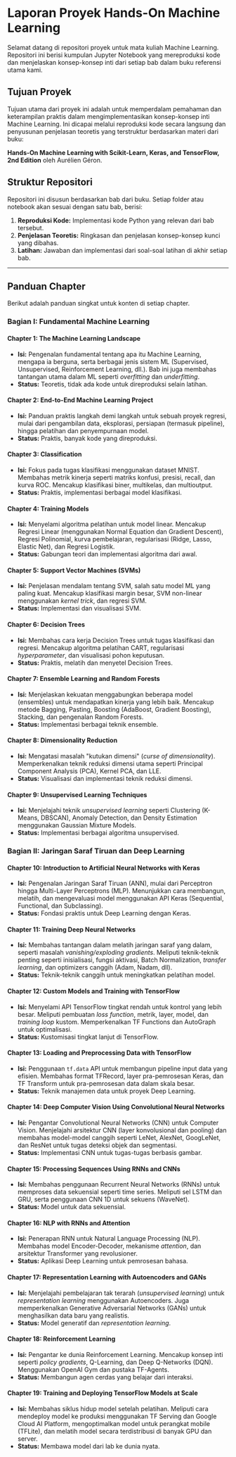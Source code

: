 # Laporan Proyek Hands-On Machine Learning

Selamat datang di repositori proyek untuk mata kuliah Machine Learning. Repositori ini berisi kumpulan Jupyter Notebook yang mereproduksi kode dan menjelaskan konsep-konsep inti dari setiap bab dalam buku referensi utama kami.

## Tujuan Proyek

Tujuan utama dari proyek ini adalah untuk memperdalam pemahaman dan keterampilan praktis dalam mengimplementasikan konsep-konsep inti Machine Learning. Ini dicapai melalui reproduksi kode secara langsung dan penyusunan penjelasan teoretis yang terstruktur berdasarkan materi dari buku:

**Hands-On Machine Learning with Scikit-Learn, Keras, and TensorFlow, 2nd Edition** oleh Aurélien Géron.

## Struktur Repositori

Repositori ini disusun berdasarkan bab dari buku. Setiap folder atau notebook akan sesuai dengan satu bab, berisi:
1.  **Reproduksi Kode:** Implementasi kode Python yang relevan dari bab tersebut.
2.  **Penjelasan Teoretis:** Ringkasan dan penjelasan konsep-konsep kunci yang dibahas.
3.  **Latihan:** Jawaban dan implementasi dari soal-soal latihan di akhir setiap bab.

---

## Panduan Chapter

Berikut adalah panduan singkat untuk konten di setiap chapter.

### Bagian I: Fundamental Machine Learning

#### **Chapter 1: The Machine Learning Landscape**
* **Isi:** Pengenalan fundamental tentang apa itu Machine Learning, mengapa ia berguna, serta berbagai jenis sistem ML (Supervised, Unsupervised, Reinforcement Learning, dll.). Bab ini juga membahas tantangan utama dalam ML seperti *overfitting* dan *underfitting*.
* **Status:** Teoretis, tidak ada kode untuk direproduksi selain latihan.

#### **Chapter 2: End-to-End Machine Learning Project**
* **Isi:** Panduan praktis langkah demi langkah untuk sebuah proyek regresi, mulai dari pengambilan data, eksplorasi, persiapan (termasuk pipeline), hingga pelatihan dan penyempurnaan model.
* **Status:** Praktis, banyak kode yang direproduksi.

#### **Chapter 3: Classification**
* **Isi:** Fokus pada tugas klasifikasi menggunakan dataset MNIST. Membahas metrik kinerja seperti matriks konfusi, presisi, recall, dan kurva ROC. Mencakup klasifikasi biner, multikelas, dan multioutput.
* **Status:** Praktis, implementasi berbagai model klasifikasi.

#### **Chapter 4: Training Models**
* **Isi:** Menyelami algoritma pelatihan untuk model linear. Mencakup Regresi Linear (menggunakan Normal Equation dan Gradient Descent), Regresi Polinomial, kurva pembelajaran, regularisasi (Ridge, Lasso, Elastic Net), dan Regresi Logistik.
* **Status:** Gabungan teori dan implementasi algoritma dari awal.

#### **Chapter 5: Support Vector Machines (SVMs)**
* **Isi:** Penjelasan mendalam tentang SVM, salah satu model ML yang paling kuat. Mencakup klasifikasi margin besar, SVM non-linear menggunakan *kernel trick*, dan regresi SVM.
* **Status:** Implementasi dan visualisasi SVM.

#### **Chapter 6: Decision Trees**
* **Isi:** Membahas cara kerja Decision Trees untuk tugas klasifikasi dan regresi. Mencakup algoritma pelatihan CART, regularisasi *hyperparameter*, dan visualisasi pohon keputusan.
* **Status:** Praktis, melatih dan menyetel Decision Trees.

#### **Chapter 7: Ensemble Learning and Random Forests**
* **Isi:** Menjelaskan kekuatan menggabungkan beberapa model (ensembles) untuk mendapatkan kinerja yang lebih baik. Mencakup metode Bagging, Pasting, Boosting (AdaBoost, Gradient Boosting), Stacking, dan pengenalan Random Forests.
* **Status:** Implementasi berbagai teknik ensemble.

#### **Chapter 8: Dimensionality Reduction**
* **Isi:** Mengatasi masalah "kutukan dimensi" (*curse of dimensionality*). Memperkenalkan teknik reduksi dimensi utama seperti Principal Component Analysis (PCA), Kernel PCA, dan LLE.
* **Status:** Visualisasi dan implementasi teknik reduksi dimensi.

#### **Chapter 9: Unsupervised Learning Techniques**
* **Isi:** Menjelajahi teknik *unsupervised learning* seperti Clustering (K-Means, DBSCAN), Anomaly Detection, dan Density Estimation menggunakan Gaussian Mixture Models.
* **Status:** Implementasi berbagai algoritma unsupervised.

### Bagian II: Jaringan Saraf Tiruan dan Deep Learning

#### **Chapter 10: Introduction to Artificial Neural Networks with Keras**
* **Isi:** Pengenalan Jaringan Saraf Tiruan (ANN), mulai dari Perceptron hingga Multi-Layer Perceptrons (MLP). Menunjukkan cara membangun, melatih, dan mengevaluasi model menggunakan API Keras (Sequential, Functional, dan Subclassing).
* **Status:** Fondasi praktis untuk Deep Learning dengan Keras.

#### **Chapter 11: Training Deep Neural Networks**
* **Isi:** Membahas tantangan dalam melatih jaringan saraf yang dalam, seperti masalah *vanishing/exploding gradients*. Meliputi teknik-teknik penting seperti inisialisasi, fungsi aktivasi, Batch Normalization, *transfer learning*, dan optimizers canggih (Adam, Nadam, dll).
* **Status:** Teknik-teknik canggih untuk meningkatkan pelatihan model.

#### **Chapter 12: Custom Models and Training with TensorFlow**
* **Isi:** Menyelami API TensorFlow tingkat rendah untuk kontrol yang lebih besar. Meliputi pembuatan *loss function*, metrik, layer, model, dan *training loop* kustom. Memperkenalkan TF Functions dan AutoGraph untuk optimalisasi.
* **Status:** Kustomisasi tingkat lanjut di TensorFlow.

#### **Chapter 13: Loading and Preprocessing Data with TensorFlow**
* **Isi:** Penggunaan `tf.data` API untuk membangun pipeline input data yang efisien. Membahas format TFRecord, layer pra-pemrosesan Keras, dan TF Transform untuk pra-pemrosesan data dalam skala besar.
* **Status:** Teknik manajemen data untuk proyek Deep Learning.

#### **Chapter 14: Deep Computer Vision Using Convolutional Neural Networks**
* **Isi:** Pengantar Convolutional Neural Networks (CNN) untuk Computer Vision. Menjelajahi arsitektur CNN (layer konvolusional dan pooling) dan membahas model-model canggih seperti LeNet, AlexNet, GoogLeNet, dan ResNet untuk tugas deteksi objek dan segmentasi.
* **Status:** Implementasi CNN untuk tugas-tugas berbasis gambar.

#### **Chapter 15: Processing Sequences Using RNNs and CNNs**
* **Isi:** Membahas penggunaan Recurrent Neural Networks (RNNs) untuk memproses data sekuensial seperti time series. Meliputi sel LSTM dan GRU, serta penggunaan CNN 1D untuk sekuens (WaveNet).
* **Status:** Model untuk data sekuensial.

#### **Chapter 16: NLP with RNNs and Attention**
* **Isi:** Penerapan RNN untuk Natural Language Processing (NLP). Membahas model Encoder-Decoder, mekanisme *attention*, dan arsitektur Transformer yang revolusioner.
* **Status:** Aplikasi Deep Learning untuk pemrosesan bahasa.

#### **Chapter 17: Representation Learning with Autoencoders and GANs**
* **Isi:** Menjelajahi pembelajaran tak terarah (*unsupervised learning*) untuk *representation learning* menggunakan Autoencoders. Juga memperkenalkan Generative Adversarial Networks (GANs) untuk menghasilkan data baru yang realistis.
* **Status:** Model generatif dan *representation learning*.

#### **Chapter 18: Reinforcement Learning**
* **Isi:** Pengantar ke dunia Reinforcement Learning. Mencakup konsep inti seperti *policy gradients*, Q-Learning, dan Deep Q-Networks (DQN). Menggunakan OpenAI Gym dan pustaka TF-Agents.
* **Status:** Membangun agen cerdas yang belajar dari interaksi.

#### **Chapter 19: Training and Deploying TensorFlow Models at Scale**
* **Isi:** Membahas siklus hidup model setelah pelatihan. Meliputi cara mendeploy model ke produksi menggunakan TF Serving dan Google Cloud AI Platform, mengoptimalkan model untuk perangkat mobile (TFLite), dan melatih model secara terdistribusi di banyak GPU dan server.
* **Status:** Membawa model dari lab ke dunia nyata.
